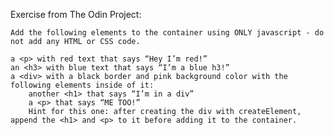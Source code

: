 Exercise from The Odin Project:

    Add the following elements to the container using ONLY javascript - do not add any HTML or CSS code.

    a <p> with red text that says “Hey I’m red!”
    an <h3> with blue text that says “I’m a blue h3!”
    a <div> with a black border and pink background color with the following elements inside of it:
        another <h1> that says “I’m in a div”
        a <p> that says “ME TOO!”
        Hint for this one: after creating the div with createElement, append the <h1> and <p> to it before adding it to the container.
